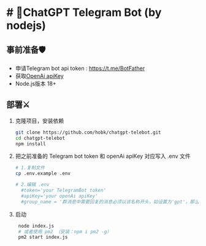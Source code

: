 # # 🔮ChatGPT Telegram Bot (by nodejs)


## 事前准备🛡️
- 申请Telegram bot api token : https://t.me/BotFather
- 获取[OpenAi apiKey](https://platform.openai.com/account/api-keys)
- Node.js版本 18+

## 部署⚔️

1. 克隆项目，安装依赖

   ```bash
   git clone https://github.com/hobk/chatgpt-telebot.git
   cd chatgpt-telebot
   npm install
   ```
   
2. 把之前准备的 Telegram bot token 和 openAi apiKey 对应写入 .env 文件

   ```bash
   # 1.复制文件
   cp .env.example .env
   
   # 2.编辑 .env
     #token='your TelegramBot token'
     #apiKey='your openAi apiKey'
     #group_name = '群消息中需要回复的消息必须以该名称开头，如设置为'gpt'，那么群消息中必须以/gpt开头才会触发回复'
   ```

3. 启动

   ```bash
    node index.js
    # 或者使用 pm2 （安装：npm i pm2 -g）
    pm2 start index.js
   ```


